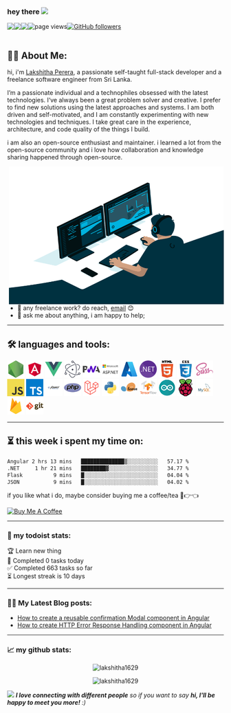 ### hey there <img src="https://media.giphy.com/media/hvRJCLFzcasrR4ia7z/giphy.gif" width="25px">

<a href="https://twitter.com/lakshitha1629">
  <img align="left" src="https://img.shields.io/badge/twitter-%231DA1F2.svg?&style=for-the-badge&logo=twitter&logoColor=white" height=25>
</a> 
<a href="https://www.linkedin.com/in/lakshitha1629/">
  <img align="left" src="https://img.shields.io/badge/linkedin-%230077B5.svg?&style=for-the-badge&logo=linkedin&logoColor=white" height=25>
</a> 
<a href="https://medium.com/@lakshitha1629">
  <img align="left" src="https://img.shields.io/badge/medium-%2312100E.svg?&style=for-the-badge&logo=medium&logoColor=white" height=25>
</a>
<a href="https://github.com/lakshitha1629">
  <img align="left" src="https://komarev.com/ghpvc/?username=lakshitha1629" alt="page views" />
</a>
<a href="https://github.com/lakshitha1629?tab=followers">
  <img alt="GitHub followers" src="https://img.shields.io/github/followers/lakshitha1629?color=green&logo=github">
</a>
<br />
<br />

## 👨‍💻 About Me:

hi, i'm [Lakshitha Perera](https://lakshitha1629.github.io), a passionate self-taught full-stack developer and a freelance software engineer from Sri Lanka.

I’m a passionate individual and a technophiles obsessed with the latest technologies. I‘ve always been a great problem solver and creative. I prefer to find new solutions using the latest approaches and systems. I am both driven and self-motivated, and I am constantly experimenting with new technologies and techniques. I take great care in the experience, architecture, and code quality of the things I build.

i am also an open-source enthusiast and maintainer. i learned a lot from the open-source community and i love how collaboration and knowledge sharing happened through open-source.

  <img align="right" alt="GIF" src="https://github.com/lakshitha1629/lakshitha1629/blob/master/code.gif?raw=true" width="500" height="320" />
  
- 💼 any freelance work? do reach, [email](mailto:lakshitha1629@gmail.com) 😊
- 💬 ask me about anything, i am happy to help;
<hr>

## 🛠️ languages and tools:

<p>
<img height="40" src="https://raw.githubusercontent.com/github/explore/80688e429a7d4ef2fca1e82350fe8e3517d3494d/topics/nodejs/nodejs.png">
<img height="40" src="https://raw.githubusercontent.com/github/explore/80688e429a7d4ef2fca1e82350fe8e3517d3494d/topics/angular/angular.png">
<img height="40" src="https://raw.githubusercontent.com/github/explore/80688e429a7d4ef2fca1e82350fe8e3517d3494d/topics/vue/vue.png">
<img height="40" src="https://raw.githubusercontent.com/github/explore/80688e429a7d4ef2fca1e82350fe8e3517d3494d/topics/electron/electron.png">
<img height="40" src="https://raw.githubusercontent.com/github/explore/80688e429a7d4ef2fca1e82350fe8e3517d3494d/topics/pwa/pwa.png">
<img height="40" src="https://raw.githubusercontent.com/github/explore/80688e429a7d4ef2fca1e82350fe8e3517d3494d/topics/aspnet/aspnet.png">
<img height="40" src="https://raw.githubusercontent.com/github/explore/eaef8552d8b082ffafe2bfc8a5023d47da904aac/topics/azure/azure.png">
<img height="40" src="https://raw.githubusercontent.com/github/explore/93d8a67084f94b2a444e510199a6e7622e5b09a3/topics/dotnet/dotnet.png">
<img height="40" src="https://raw.githubusercontent.com/github/explore/80688e429a7d4ef2fca1e82350fe8e3517d3494d/topics/html/html.png">
<img height="40" src="https://raw.githubusercontent.com/github/explore/80688e429a7d4ef2fca1e82350fe8e3517d3494d/topics/css/css.png">
<img height="40" src="https://raw.githubusercontent.com/github/explore/80688e429a7d4ef2fca1e82350fe8e3517d3494d/topics/sass/sass.png">
<img height="40" src="https://raw.githubusercontent.com/github/explore/80688e429a7d4ef2fca1e82350fe8e3517d3494d/topics/javascript/javascript.png">
<img height="40" src="https://raw.githubusercontent.com/github/explore/80688e429a7d4ef2fca1e82350fe8e3517d3494d/topics/typescript/typescript.png">
<img height="40" src="https://raw.githubusercontent.com/github/explore/80688e429a7d4ef2fca1e82350fe8e3517d3494d/topics/jquery/jquery.png">
<img height="40" src="https://raw.githubusercontent.com/github/explore/80688e429a7d4ef2fca1e82350fe8e3517d3494d/topics/php/php.png">
<img height="40" src="https://raw.githubusercontent.com/github/explore/56a826d05cf762b2b50ecbe7d492a839b04f3fbf/topics/laravel/laravel.png">
<img height="40" src="https://raw.githubusercontent.com/github/explore/80688e429a7d4ef2fca1e82350fe8e3517d3494d/topics/python/python.png">
<img height="40" src="https://raw.githubusercontent.com/github/explore/80688e429a7d4ef2fca1e82350fe8e3517d3494d/topics/scikit-learn/scikit-learn.png">
<img height="40" src="https://raw.githubusercontent.com/github/explore/80688e429a7d4ef2fca1e82350fe8e3517d3494d/topics/tensorflow/tensorflow.png">
<img height="40" src="https://raw.githubusercontent.com/github/explore/80688e429a7d4ef2fca1e82350fe8e3517d3494d/topics/arduino/arduino.png">
<img height="40" src="https://raw.githubusercontent.com/github/explore/80688e429a7d4ef2fca1e82350fe8e3517d3494d/topics/raspberry-pi/raspberry-pi.png">
<img height="40" src="https://raw.githubusercontent.com/github/explore/80688e429a7d4ef2fca1e82350fe8e3517d3494d/topics/mysql/mysql.png">
<img height="40" src="https://raw.githubusercontent.com/github/explore/80688e429a7d4ef2fca1e82350fe8e3517d3494d/topics/firebase/firebase.png">
<img height="40" src="https://raw.githubusercontent.com/github/explore/80688e429a7d4ef2fca1e82350fe8e3517d3494d/topics/git/git.png">
</p>
<hr>

## ⏳ this week i spent my time on:

<!--START_SECTION:waka-->

```text
Angular 2 hrs 13 mins   ██████████████▒░░░░░░░░░░   57.17 %
.NET     1 hr 21 mins   ████████▓░░░░░░░░░░░░░░░░   34.77 %
Flask          9 mins   █░░░░░░░░░░░░░░░░░░░░░░░░   04.04 %
JSON           9 mins   █░░░░░░░░░░░░░░░░░░░░░░░░   04.02 %
```

<!--END_SECTION:waka-->

if you like what i do, maybe consider buying me a coffee/tea 🥺👉👈

<a href="https://www.buymeacoffee.com/lakshitha1629" target="_blank"><img src="https://cdn.buymeacoffee.com/buttons/v2/default-red.png" alt="Buy Me A Coffee" width="150" ></a>
<hr>

### 🚧 my todoist stats:

<!-- TODO-IST:START -->

🏆 Learn new thing  
🌸 Completed 0 tasks today  
✅ Completed 663 tasks so far  
⏳ Longest streak is 10 days

<!-- TODO-IST:END -->
<hr>

### ✍🏻 My Latest Blog posts:

<!-- BLOG-POST-LIST:START -->

- [How to create a reusable confirmation Modal component in Angular](https://lakshitha1629.medium.com/how-to-create-a-reusable-confirmation-modal-component-in-angular-a199fbc9cd05)
- [How to create HTTP Error Response Handling component in Angular](https://lakshitha1629.medium.com/how-to-create-http-error-response-handling-component-in-angular-7b03b3de0dd9)
<!-- BLOG-POST-LIST:END -->
<hr>

### 📈 my github stats:

<p align="center"> <img src="https://github-readme-stats.vercel.app/api?username=lakshitha1629&show_icons=true&theme=gotham" alt="lakshitha1629" /><p>

<p align="center"> <img src="https://github-readme-stats.vercel.app/api/top-langs/?username=lakshitha1629&layout=compact&theme=gotham" alt="lakshitha1629" /><p>

<img src="https://media.giphy.com/media/LnQjpWaON8nhr21vNW/giphy.gif" width="60"> <em><b>I love connecting with different people</b> so if you want to say <b>hi, I'll be happy to meet you more!</b> :)</em>

